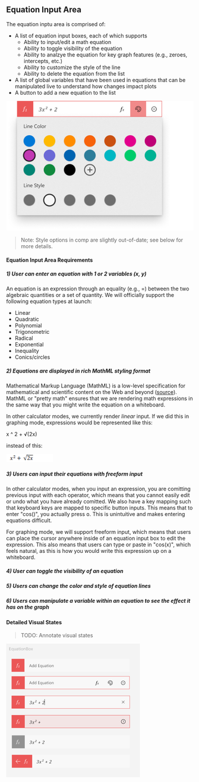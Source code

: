 ## Equation Input Area

The equation inptu area is comprised of:

- A list of equation input boxes, each of which supports
  - Ability to input/edit a math equation
  - Ability to toggle visibility of the equation
  - Ability to analzye the equation for key graph features (e.g., zeroes, intercepts, etc.)
  - Ability to customize the style of the line
  - Ability to delete the equation from the list
- A list of global variables that have been used in equations that can be manipulated live to understand how changes impact plots
- A button to add a new equation to the list

![Equation Input Area](./images/equationInputSample.png)

> Note: Style options in comp are slightly out-of-date; see below for more details.

#### Equation Input Area Requirements

##### 1) User can enter an equation with 1 or 2 variables (x, y)

An equation is an expression through an equality (e.g., =) between the two algebraic quantities or a set of quantity. We will officially support the following equation types at launch:

* Linear
* Quadratic 
* Polynomial
* Trigonometric
* Radical
* Exponential
* Inequality
* Conics/circles

##### 2) Equations are displayed in rich MathML styling format

Mathematical Markup Language (MathML) is a low-level specification for mathematical and scientific content on the Web and beyond ([source](https://www.w3.org/Math/)). MathML or "pretty math" ensures that we are rendering math expressions in the same way that you might write the equation on a whiteboard.

In other calculator modes, we currently render _linear_ input. If we did this in graphing mode, expressions would be represented like this:

x ^ 2 + √(2x)

instead of this:

![MathML Sample](./images/mathMLSample.png)

##### 3) Users can input their equations with freeform input

In other calculator modes, when you input an expression, you are comitting previous input with each operator, which means that you cannot easily edit or undo what you have already comitted. We also have a key mapping such that keyboard keys are mapped to specific button inputs. This means that to enter "cos()", you actually press <kbd>o</kbd>. This is unintuitive and makes entering equations difficult.

For graphing mode, we will support freeform input, which means that users can place the cursor anywhere inside of an equation input box to edit the expression. This also means that users can type or paste in "cos(x)", which feels natural, as this is how you would write this expression up on a whiteboard.

##### 4) User can toggle the visibility of an equation

##### 5) Users can change the color and style of equation lines

##### 6) Users can manipulate a variable within an equation to see the effect it has on the graph

#### Detailed Visual States

> TODO: Annotate visual states

![Equation Input States](.\images\equationInputStates.png)

